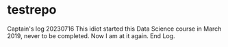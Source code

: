 # testrepo
Captain's log 20230716
This idiot started this Data Science course in March 2019, never to be completed. Now I am at it again.
End Log.
